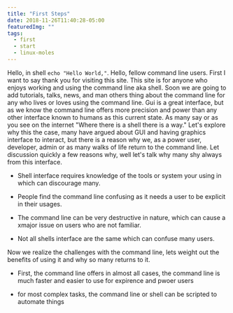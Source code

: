 ```yaml
---
title: "First Steps"
date: 2018-11-26T11:40:28-05:00
featuredImg: ""
tags: 
  - first
  - start
  - linux-moles
---
```


Hello, in shell `echo "Hello World,"`. Hello, fellow command line users. First I want to say thank you for visiting this site. This site is for anyone who enjoys working and using the command line aka shell. Soon we are going to add tutorials, talks, news, and man others thing about the command line for any who lives or loves using the command line. Gui is a great interface, but as we know the command line offers more precision and power than any other interface known to humans as this current state. As many say or as you see on the internet "Where there is a shell there is a way." Let's explore why this the case, many have argued about GUI and having graphics interface to interact, but there is a reason why we, as a power user, developer, admin or as many walks of life return to the command line. Let discussion quickly a few reasons why, well let's talk why many shy always from this interface.

- Shell interface requires knowledge of the tools or system your using in which can discourage many.

- People find the command line confusing as it needs a user to be explicit in their usages.

- The command line can be very destructive in nature, which can cause a xmajor issue on users who are not familiar.

- Not all shells interface are the same which can confuse many users.

Now we realize the challenges with the command line, lets weight out the benefits of using it and why so many returns to it.

- First, the command line offers in almost all cases, the command line is much faster and easier to use for expirence and pwoer users

- for most complex tasks, the command line or shell can be scripted to automate things
